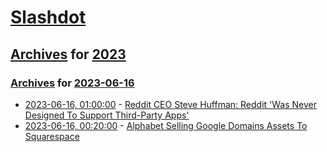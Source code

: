 # [Slashdot](../../../README.md)

## [Archives](../../index.md) for [2023](../index.md)

### [Archives](../../index.md) for [2023-06-16](index.md)

* [2023-06-16, 01:00:00](https://tech.slashdot.org/story/23/06/15/2252235/reddit-ceo-steve-huffman-reddit-was-never-designed-to-support-third-party-apps?utm_source=rss1.0mainlinkanon&utm_medium=feed) - [Reddit CEO Steve Huffman: Reddit 'Was Never Designed To Support Third-Party Apps'](https://tech.slashdot.org/story/23/06/15/2252235/reddit-ceo-steve-huffman-reddit-was-never-designed-to-support-third-party-apps?utm_source=rss1.0mainlinkanon&utm_medium=feed)
* [2023-06-16, 00:20:00](https://it.slashdot.org/story/23/06/15/2335217/alphabet-selling-google-domains-assets-to-squarespace?utm_source=rss1.0mainlinkanon&utm_medium=feed) - [Alphabet Selling Google Domains Assets To Squarespace](https://it.slashdot.org/story/23/06/15/2335217/alphabet-selling-google-domains-assets-to-squarespace?utm_source=rss1.0mainlinkanon&utm_medium=feed)
